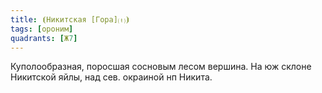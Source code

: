 ```yaml
---
title: ⦗Никитская [Гора]⒯⦘
tags: [ороним]
quadrants: [Ж7]
---
```


Куполообразная, поросшая сосновым лесом вершина. На юж склоне Никитской яйлы,
над сев. окраиной нп Никита.
